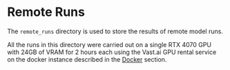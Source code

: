 # Remote Runs

The `remote_runs` directory is used to store the results of remote model runs.

All the runs in this directory were carried out on a single RTX 4070 GPU with 24GB of VRAM for 2 hours each using the Vast.ai GPU rental service on the docker instance described in the [Docker](../docker) section.
